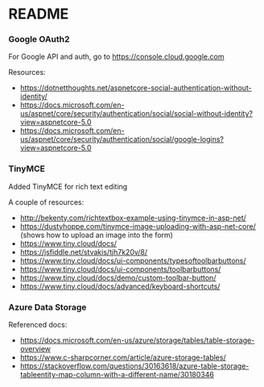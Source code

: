 # README



### Google OAuth2

For Google API and auth, go to https://console.cloud.google.com

Resources:
- https://dotnetthoughts.net/aspnetcore-social-authentication-without-identity/
- https://docs.microsoft.com/en-us/aspnet/core/security/authentication/social/social-without-identity?view=aspnetcore-5.0
- https://docs.microsoft.com/en-us/aspnet/core/security/authentication/social/google-logins?view=aspnetcore-5.0

### TinyMCE

Added TinyMCE for rich text editing

A couple of resources:
- http://bekenty.com/richtextbox-example-using-tinymce-in-asp-net/
- https://dustyhoppe.com/tinymce-image-uploading-with-asp-net-core/ (shows how to upload an image into the form)
- https://www.tiny.cloud/docs/
- https://jsfiddle.net/stvakis/tjh7k20v/8/
- https://www.tiny.cloud/docs/ui-components/typesoftoolbarbuttons/
- https://www.tiny.cloud/docs/ui-components/toolbarbuttons/
- https://www.tiny.cloud/docs/demo/custom-toolbar-button/
- https://www.tiny.cloud/docs/advanced/keyboard-shortcuts/


### Azure Data Storage

Referenced docs:
- https://docs.microsoft.com/en-us/azure/storage/tables/table-storage-overview
- https://www.c-sharpcorner.com/article/azure-storage-tables/
- https://stackoverflow.com/questions/30163618/azure-table-storage-tableentity-map-column-with-a-different-name/30180346
